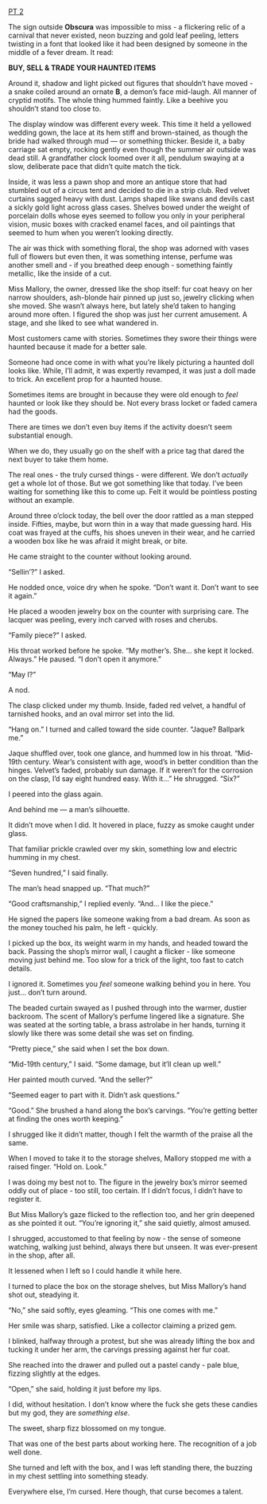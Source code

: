 [PT 2](https://www.reddit.com/r/nosleep/comments/1mmyc1s/i_appraise_haunted_items_for_a_living_its_the/?utm_source=share&utm_medium=web3x&utm_name=web3xcss&utm_term=1&utm_content=share_button)  
  
The sign outside **Obscura** was impossible to miss - a flickering relic of a carnival that never existed, neon buzzing and gold leaf peeling, letters twisting in a font that looked like it had been designed by someone in the middle of a fever dream. It read:

**BUY, SELL & TRADE YOUR HAUNTED ITEMS**

Around it, shadow and light picked out figures that shouldn’t have moved - a snake coiled around an ornate **B**, a demon’s face mid-laugh. All manner of cryptid motifs. The whole thing hummed faintly. Like a beehive you shouldn’t stand too close to.

The display window was different every week. This time it held a yellowed wedding gown, the lace at its hem stiff and brown-stained, as though the bride had walked through mud — or something thicker. Beside it, a baby carriage sat empty, rocking gently even though the summer air outside was dead still. A grandfather clock loomed over it all, pendulum swaying at a slow, deliberate pace that didn’t quite match the tick.

Inside, it was less a pawn shop and more an antique store that had stumbled out of a circus tent and decided to die in a strip club. Red velvet curtains sagged heavy with dust. Lamps shaped like swans and devils cast a sickly gold light across glass cases. Shelves bowed under the weight of porcelain dolls whose eyes seemed to follow you only in your peripheral vision, music boxes with cracked enamel faces, and oil paintings that seemed to hum when you weren’t looking directly.

The air was thick with something floral, the shop was adorned with vases full of flowers but even then, it was something intense, perfume was another smell and - if you breathed deep enough - something faintly metallic, like the inside of a cut.

Miss Mallory, the owner, dressed like the shop itself: fur coat heavy on her narrow shoulders, ash-blonde hair pinned up just so, jewelry clicking when she moved. She wasn’t always here, but lately she’d taken to hanging around more often. I figured the shop was just her current amusement. A stage, and she liked to see what wandered in.

Most customers came with stories. Sometimes they swore their things were haunted because it made for a better sale.

Someone had once come in with what you’re likely picturing a haunted doll looks like. While, I’ll admit, it was expertly revamped, it was just a doll made to trick. An excellent prop for a haunted house.

Sometimes items are brought in because they were old enough to *feel* haunted or look like they should be. Not every brass locket or faded camera had the goods.

There are times we don’t even buy items if the activity doesn’t seem substantial enough.

When we do, they usually go on the shelf with a price tag that dared the next buyer to take them home.

The real ones - the truly cursed things - were different. We don’t *actually* get a whole lot of those. But we got something like that today. I’ve been waiting for something like this to come up. Felt it would be pointless posting without an example.

Around three o’clock today, the bell over the door rattled as a man stepped inside. Fifties, maybe, but worn thin in a way that made guessing hard. His coat was frayed at the cuffs, his shoes uneven in their wear, and he carried a wooden box like he was afraid it might break, or bite.

He came straight to the counter without looking around.

“Sellin’?” I asked.

He nodded once, voice dry when he spoke. “Don’t want it. Don’t want to see it again.”

He placed a wooden jewelry box on the counter with surprising care. The lacquer was peeling, every inch carved with roses and cherubs.

“Family piece?” I asked.

His throat worked before he spoke. “My mother’s. She… she kept it locked. Always.” He paused. “I don’t open it anymore.”

“May I?”

A nod.

The clasp clicked under my thumb. Inside, faded red velvet, a handful of tarnished hooks, and an oval mirror set into the lid.

“Hang on.” I turned and called toward the side counter. “Jaque? Ballpark me.”

Jaque shuffled over, took one glance, and hummed low in his throat. “Mid-19th century. Wear’s consistent with age, wood’s in better condition than the hinges. Velvet’s faded, probably sun damage. If it weren’t for the corrosion on the clasp, I’d say eight hundred easy. With it…” He shrugged. “Six?”

I peered into the glass again.

And behind me — a man’s silhouette.

It didn’t move when I did. It hovered in place, fuzzy as smoke caught under glass.

That familiar prickle crawled over my skin, something low and electric humming in my chest.

“Seven hundred,” I said finally.

The man’s head snapped up. “That much?”

“Good craftsmanship,” I replied evenly. “And… I like the piece.”

He signed the papers like someone waking from a bad dream. As soon as the money touched his palm, he left - quickly.

I picked up the box, its weight warm in my hands, and headed toward the back. Passing the shop’s mirror wall, I caught a flicker - like someone moving just behind me. Too slow for a trick of the light, too fast to catch details.

I ignored it. Sometimes you *feel* someone walking behind you in here. You just… don’t turn around.

The beaded curtain swayed as I pushed through into the warmer, dustier backroom. The scent of Mallory’s perfume lingered like a signature. She was seated at the sorting table, a brass astrolabe in her hands, turning it slowly like there was some detail she was set on finding.

“Pretty piece,” she said when I set the box down.

“Mid-19th century,” I said. “Some damage, but it’ll clean up well.”

Her painted mouth curved. “And the seller?”

“Seemed eager to part with it. Didn’t ask questions.”

“Good.” She brushed a hand along the box’s carvings. “You’re getting better at finding the ones worth keeping.”

I shrugged like it didn’t matter, though I felt the warmth of the praise all the same.

When I moved to take it to the storage shelves, Mallory stopped me with a raised finger. “Hold on. Look.”

I was doing my best not to. The figure in the jewelry box’s mirror seemed oddly out of place - too still, too certain. If I didn’t focus, I didn’t have to register it.

But Miss Mallory’s gaze flicked to the reflection too, and her grin deepened as she pointed it out. “You’re ignoring it,” she said quietly, almost amused.

I shrugged, accustomed to that feeling by now - the sense of someone watching, walking just behind, always there but unseen. It was ever-present in the shop, after all.

It lessened when I left so I could handle it while here.

I turned to place the box on the storage shelves, but Miss Mallory’s hand shot out, steadying it.

“No,” she said softly, eyes gleaming. “This one comes with me.”

Her smile was sharp, satisfied. Like a collector claiming a prized gem.

I blinked, halfway through a protest, but she was already lifting the box and tucking it under her arm, the carvings pressing against her fur coat.

She reached into the drawer and pulled out a pastel candy - pale blue, fizzing slightly at the edges.

“Open,” she said, holding it just before my lips.

I did, without hesitation. I don’t know where the fuck she gets these candies but my god, they are *something else*. 

The sweet, sharp fizz blossomed on my tongue.

That was one of the best parts about working here. The recognition of a job well done.

She turned and left with the box, and I was left standing there, the buzzing in my chest settling into something steady.

Everywhere else, I’m cursed. Here though, that curse becomes a talent.